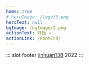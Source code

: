 ```yaml
---
home: true
# heroImage: /logo/3.png
heroText: null
bgImage: /bgImage/2.png
actionText: 开始 →
actionLink: /FontEnd/
---
```

::: slot footer
[jinhuan138](https://github.com/jinhuan138/jinhuan138) 2022
:::

<script>
export default {
  data(){
   return{
   }
  },
  mounted () {
      this.addLogo()
  },
  methods:{
    //添加logo
    addLogo(){
      const navLogo = document.querySelector('.navbar .logo')
      if(navLogo) return
      const logoArr = ['1.jpg', '2.jpg', '3.png', '4.jpg']
      const index = Math.round(Math.random() * 10) % logoArr.length
      const homeLink = document.querySelector('.home-link')
      const siteName = document.querySelector('.site-name')
      const logo= document.createElement('img')
      logo.alt= 'home'
      logo.className= 'logo'
      logo.src= '/page/logo/' +logoArr[index]
      homeLink.insertBefore(logo,siteName)
    },
  }
}
</script>
